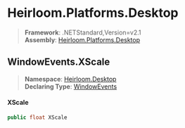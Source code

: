 # Heirloom.Platforms.Desktop

> **Framework**: .NETStandard,Version=v2.1  
> **Assembly**: [Heirloom.Platforms.Desktop][0]  

## WindowEvents.XScale

> **Namespace**: [Heirloom.Desktop][0]  
> **Declaring Type**: [WindowEvents][1]  

#### XScale

```cs
public float XScale
```

[0]: ../../../Heirloom.Platforms.Desktop.md
[1]: ../WindowEvents.md
